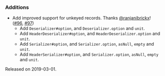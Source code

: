 ### Additions

- Add improved support for unkeyed records. Thanks [@ranjanibrickx](https://github.com/ranjanibrickx)! ([#96][#96], [#97][#97])
  - Add `Deserializer#option`, and `Deserializer.option` and `unit`.
  - Add `HeaderDeserializer#option`, and `HeaderDeserializer.option` and `unit`.
  - Add `Serializer#option`, and `Serializer.option`, `asNull`, `empty` and `unit`.
  - Add `HeaderSerializer#option`, and `Serializer.option`, `asNull`, `empty` and `unit`.

[#96]: https://github.com/ovotech/fs2-kafka/pull/96
[#97]: https://github.com/ovotech/fs2-kafka/pull/97

Released on 2019-03-01.
